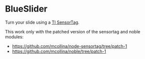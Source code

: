 BlueSlider
==========

Turn your slide using a [TI SensorTag](http://www.ti.com/ww/it/wireless_connectivity/sensortag/index.shtml?DCMP=PPC_Google_TI&k_clickid=0b13b7bf-a055-c929-ebb2-00004ba68f44&247SEM=).

This work only with the patched version of the sensortag and noble
modules:

* https://github.com/mcollina/node-sensortag/tree/patch-1
* https://github.com/mcollina/noble/tree/patch-1

